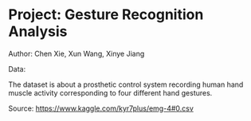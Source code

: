 # Project: Gesture Recognition Analysis

Author: Chen Xie, Xun Wang, Xinye Jiang

Data:

The dataset is about a prosthetic control system recording human hand muscle activity corresponding to four different hand gestures.

Source: https://www.kaggle.com/kyr7plus/emg-4#0.csv
